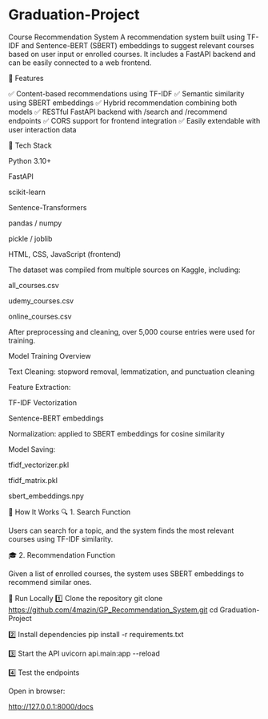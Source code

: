 # Graduation-Project

Course Recommendation System
A recommendation system built using TF-IDF and Sentence-BERT (SBERT) embeddings to suggest relevant courses based on user input or enrolled courses.
It includes a FastAPI backend and can be easily connected to a web frontend.

🚀 Features

✅ Content-based recommendations using TF-IDF
✅ Semantic similarity using SBERT embeddings
✅ Hybrid recommendation combining both models
✅ RESTful FastAPI backend with /search and /recommend endpoints
✅ CORS support for frontend integration
✅ Easily extendable with user interaction data

🧩 Tech Stack

Python 3.10+

FastAPI

scikit-learn

Sentence-Transformers

pandas / numpy

pickle / joblib

HTML, CSS, JavaScript (frontend)

The dataset was compiled from multiple sources on Kaggle, including:

all_courses.csv

udemy_courses.csv

online_courses.csv

After preprocessing and cleaning, over 5,000 course entries were used for training.

Model Training Overview

Text Cleaning: stopword removal, lemmatization, and punctuation cleaning

Feature Extraction:

TF-IDF Vectorization

Sentence-BERT embeddings

Normalization: applied to SBERT embeddings for cosine similarity

Model Saving:

tfidf_vectorizer.pkl

tfidf_matrix.pkl

sbert_embeddings.npy

🧠 How It Works
🔍 1. Search Function

Users can search for a topic, and the system finds the most relevant courses using TF-IDF similarity.

🎓 2. Recommendation Function

Given a list of enrolled courses, the system uses SBERT embeddings to recommend similar ones.

🧪 Run Locally
1️⃣ Clone the repository
git clone https://github.com/4mazin/GP_Recommendation_System.git
cd Graduation-Project

2️⃣ Install dependencies
pip install -r requirements.txt

3️⃣ Start the API
uvicorn api.main:app --reload

4️⃣ Test the endpoints

Open in browser:

http://127.0.0.1:8000/docs
